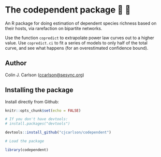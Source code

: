 # The codependent package :bee: :blossom:
An R package for doing estimation of dependent species richness based on their hosts, via rarefaction on bipartite networks.

Use the function `copredict` to extrapolate power law curves out to a higher value. Use `copredict.ci` to fit a series of models to only half of the total curve, and see what happens (for an overestimated confidence bound).

Author
----------

Colin J. Carlson (ccarlson@sesync.org)

Installing the package
----------------------

Install directly from Github:

``` r
knitr::opts_chunk$set(echo = FALSE)

# If you don't have devtools:
# install.packages("devtools")

devtools::install_github("cjcarlson/codependent")
```

``` r
# Load the package

library(codependent)
```
